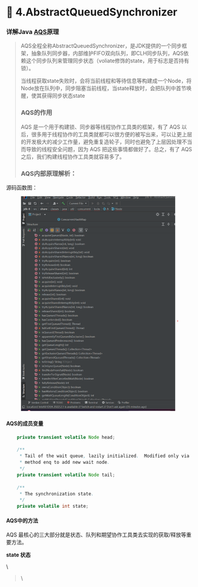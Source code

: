 # 🤪 4.AbstractQueuedSynchronizer

### 详解Java [AQS](https://so.csdn.net/so/search?q=AQS\&spm=1001.2101.3001.7020)原理

> AQS全程全称AbstractQueuedSynchronizer，是JDK提供的一个同步框架，抽象队列同步器，内部维护FIFO双向队列，即CLH同步队列，AQS依赖这个同步队列来管理同步状态（voliate修饰的state，用于标志是否持有锁）。
>
> 当线程获取state失败时，会将当前线程和等待信息等构建成一个Node，将Node放在队列中，同步阻塞当前线程，当state释放时，会把队列中首节唤醒，使其获得同步状态state&#x20;
>
>
>
> ### AQS的作用
>
>
>
> AQS 是一个用于构建锁、同步器等线程协作工具类的框架，有了 AQS 以后，很多用于线程协作的工具类就都可以很方便的被写出来，可以让更上层的开发极大的减少工作量，避免重复造轮子，同时也避免了上层因处理不当而导致的线程安全问题，因为 AQS 把这些事情都做好了。总之，有了 AQS 之后，我们构建线程协作工具类就容易多了。
>
>
>
> ### AQS内部原理解析：

源码函数图：

<figure><img src=".gitbook/assets/image (6).png" alt=""><figcaption></figcaption></figure>

#### AQS的成员变量



```java
    private transient volatile Node head;

    /**
     * Tail of the wait queue, lazily initialized.  Modified only via
     * method enq to add new wait node.
     */
    private transient volatile Node tail;

    /**
     * The synchronization state.
     */
    private volatile int state;
```



#### AQS中的方法





AQS 最核心的三大部分就是状态、队列和期望协作工具类去实现的获取/释放等重要方法。

**state 状态**

\




















&#x20;&#x20;



>
>
> \
>
